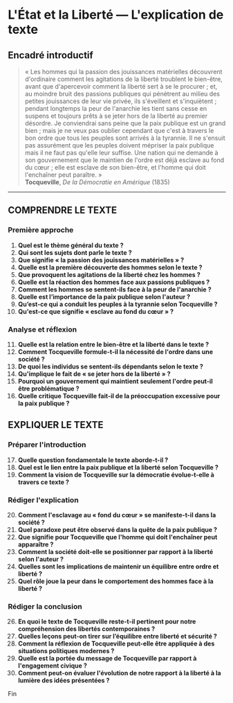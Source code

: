# L'État et la Liberté — L'explication de texte

## Encadré introductif
> « Les hommes qui la passion des jouissances matérielles découvrent d'ordinaire comment les agitations de la liberté troublent le bien-être, avant que d'apercevoir comment la liberté sert à se le procurer ; et, au moindre bruit des passions publiques qui pénètrent au milieu des petites jouissances de leur vie privée, ils s'éveillent et s'inquiètent ; pendant longtemps la peur de l'anarchie les tient sans cesse en suspens et toujours prêts à se jeter hors de la liberté au premier désordre. Je conviendrai sans peine que la paix publique est un grand bien ; mais je ne veux pas oublier cependant que c'est à travers le bon ordre que tous les peuples sont arrivés à la tyrannie. Il ne s'ensuit pas assurément que les peuples doivent mépriser la paix publique mais il ne faut pas qu'elle leur suffise. Une nation qui ne demande à son gouvernement que le maintien de l'ordre est déjà esclave au fond du cœur ; elle est esclave de son bien-être, et l'homme qui doit l'enchaîner peut paraître. »  
> **Tocqueville**, *De la Démocratie en Amérique* (1835)

---

## COMPRENDRE LE TEXTE

### Première approche

1. **Quel est le thème général du texte ?**  
2. **Qui sont les sujets dont parle le texte ?**  
3. **Que signifie « la passion des jouissances matérielles » ?**  
4. **Quelle est la première découverte des hommes selon le texte ?**  
5. **Que provoquent les agitations de la liberté chez les hommes ?**  
6. **Quelle est la réaction des hommes face aux passions publiques ?**  
7. **Comment les hommes se sentent-ils face à la peur de l'anarchie ?**  
8. **Quelle est l’importance de la paix publique selon l'auteur ?**  
9. **Qu’est-ce qui a conduit les peuples à la tyrannie selon Tocqueville ?**  
10. **Qu'est-ce que signifie « esclave au fond du cœur » ?**  

### Analyse et réflexion

11. **Quelle est la relation entre le bien-être et la liberté dans le texte ?**  
12. **Comment Tocqueville formule-t-il la nécessité de l'ordre dans une société ?**  
13. **De quoi les individus se sentent-ils dépendants selon le texte ?**  
14. **Qu'implique le fait de « se jeter hors de la liberté » ?**  
15. **Pourquoi un gouvernement qui maintient seulement l'ordre peut-il être problématique ?**  
16. **Quelle critique Tocqueville fait-il de la préoccupation excessive pour la paix publique ?**  

## EXPLIQUER LE TEXTE

### Préparer l'introduction

17. **Quelle question fondamentale le texte aborde-t-il ?**  
18. **Quel est le lien entre la paix publique et la liberté selon Tocqueville ?**  
19. **Comment la vision de Tocqueville sur la démocratie évolue-t-elle à travers ce texte ?**  

### Rédiger l'explication

20. **Comment l'esclavage au « fond du cœur » se manifeste-t-il dans la société ?**  
21. **Quel paradoxe peut être observé dans la quête de la paix publique ?**  
22. **Que signifie pour Tocqueville que l'homme qui doit l'enchaîner peut apparaître ?**  
23. **Comment la société doit-elle se positionner par rapport à la liberté selon l'auteur ?**  
24. **Quelles sont les implications de maintenir un équilibre entre ordre et liberté ?**  
25. **Quel rôle joue la peur dans le comportement des hommes face à la liberté ?**  

### Rédiger la conclusion

26. **En quoi le texte de Tocqueville reste-t-il pertinent pour notre compréhension des libertés contemporaines ?**  
27. **Quelles leçons peut-on tirer sur l’équilibre entre liberté et sécurité ?**  
28. **Comment la réflexion de Tocqueville peut-elle être appliquée à des situations politiques modernes ?**  
29. **Quelle est la portée du message de Tocqueville par rapport à l'engagement civique ?**  
30. **Comment peut-on évaluer l'évolution de notre rapport à la liberté à la lumière des idées présentées ?**  

Fin